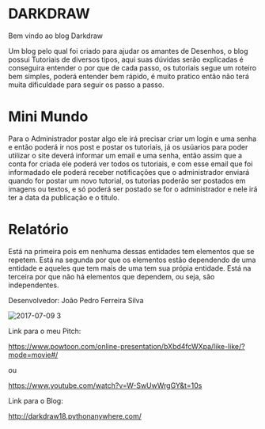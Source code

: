 # DARKDRAW

Bem vindo ao blog Darkdraw



Um blog pelo qual foi criado para ajudar os amantes de Desenhos, o blog possui Tutoriais de diversos tipos, aqui suas dúvidas serão explicadas é conseguira entender o por que de cada passo, os tutoriais segue um roteiro bem simples, poderá entender bem rápido, é muito pratico então não terá muita dificuldade para seguir os passo a passo.





# Mini Mundo


Para o Administrador postar algo ele irá precisar criar um login e uma senha e então poderá ir nos post e postar os tutoriais, já os usúarios para poder utilizar o site deverá informar um email e uma senha, então assim que a conta for criada ele poderá ver todos os tutoriais, e com esse email que foi informadado ele poderá receber notificações que o administrador enviará quando for postar um novo tutorial, os tutorias poderão ser postados em imagens ou textos, e só poderá ser postado se for o administrador e nele irá ter a data da publicação e o titulo.








# Relatório 
Está na primeira pois em nenhuma dessas entidades tem elementos que se repetem.
Está na segunda por que os elementos estão dependendo de uma entidade e aqueles que tem mais de uma tem sua própia entidade.
Está na terceira por que não há elementos que dependem, ou seja, são independentes.












Desenvolvedor: João Pedro Ferreira Silva



![2017-07-09 3](https://user-images.githubusercontent.com/26657007/27997968-8b9eb026-64d9-11e7-9075-a1a188bb359e.png)







Link para o meu Pitch:

https://www.powtoon.com/online-presentation/bXbd4fcWXpa/like-like/?mode=movie#/

ou 

https://www.youtube.com/watch?v=W-SwUwWrgGY&t=10s


Link para o Blog: 

http://darkdraw18.pythonanywhere.com/
